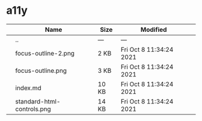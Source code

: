 a11y
====

<table><thead><tr class="header"><th></th><th>Name</th><th>Size</th><th>Modified</th><th></th></tr></thead><tbody><tr class="odd"><td></td><td><span class="goup">..</span></td><td>—</td><td>—</td><td></td></tr><tr class="even"><td></td><td><span class="name">focus-outline-2.png</span></td><td>2 KB</td><td>Fri Oct 8 11:34:24 2021</td><td></td></tr><tr class="odd"><td></td><td><span class="name">focus-outline.png</span></td><td>3 KB</td><td>Fri Oct 8 11:34:24 2021</td><td></td></tr><tr class="even"><td></td><td><span class="name">index.md</span></td><td>10 KB</td><td>Fri Oct 8 11:34:24 2021</td><td></td></tr><tr class="odd"><td></td><td><span class="name">standard-html-controls.png</span></td><td>14 KB</td><td>Fri Oct 8 11:34:24 2021</td><td></td></tr></tbody></table>
